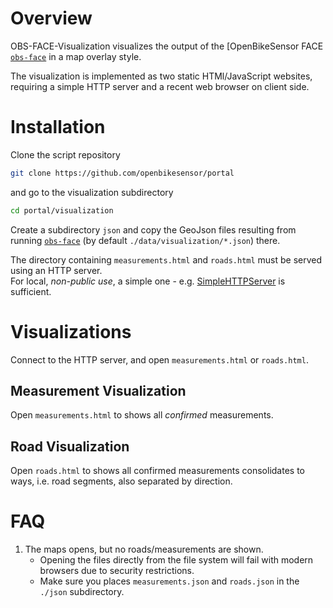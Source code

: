 # Overview
OBS-FACE-Visualization visualizes the output of the [OpenBikeSensor FACE [`obs-face`](../docs/obs-face.md) in a map overlay style.    

The visualization is implemented as two static HTMl/JavaScript websites, requiring a simple HTTP server and a recent web browser on client side. 

# Installation
Clone the script repository 

```bash
git clone https://github.com/openbikesensor/portal
```

and go to the visualization subdirectory

```bash
cd portal/visualization
```

Create a subdirectory `json` and copy the GeoJson files resulting from running [`obs-face`](../docs/obs-face.md) (by default `./data/visualization/*.json`) there. 

The directory containing `measurements.html` and `roads.html` must be served using an HTTP server.   
For local, *non-public use*, a simple one - e.g. [SimpleHTTPServer](https://docs.python.org/2/library/simplehttpserver.html#module-SimpleHTTPServer) is sufficient. 

# Visualizations 
Connect to the HTTP server, and open `measurements.html` or `roads.html`.

## Measurement Visualization
Open `measurements.html` to shows all *confirmed* measurements.

## Road Visualization
Open `roads.html` to shows all confirmed measurements consolidates to ways, i.e. road segments, also separated by direction.

# FAQ
1) The maps opens, but no roads/measurements are shown. 
   - Opening the files directly from the file system will fail with modern browsers due to security restrictions.
   - Make sure you places `measurements.json` and `roads.json` in the `./json` subdirectory. 


